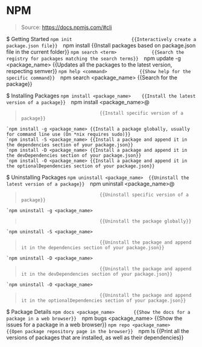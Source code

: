 # NPM

> Source: https://docs.npmjs.com/#cli

$ Getting Started
    `npm init                      {{Interactively create a package.json file}} 
    `npm install                   {{Install packages based on package.json file in the current folder}} 
    `npm search <term>             {{Search the registry for packages matching the search terms}} 
    `npm update -g <package_name>  {{Updates all the packages to the latest version, respecting semver}} 
    `npm help <command>            {{Show help for the specific command}} 
    `npm search <package_name>     {{Search for the package}} 

$ Installing Packages
    `npm install <package_name>    {{Install the latest version of a package}} 
    `npm install <package_name>@<version>
>                                  {{Install specific version of a package}} 
    `npm install -g <package_name> {{Install a package globally, usually for command line use (On *nix requires sudo)}} 
    `npm install -S <package_name> {{Install a package and append it in the dependencies section of your package.json}} 
    `npm install -D <package_name> {{Install a package and append it in the devDependencies section of your package.json}} 
    `npm install -O <package_name> {{Install a package and append it in the optionalDependencies section of your package.json}} 

$ Uninstalling Packages
    `npm uninstall <package_name>  {{Uninstall the latest version of a package}} 
    `npm uninstall <package_name>@<version>
>                                  {{Uninstall specific version of a package}} 
    `npm uninstall -g <package_name>
>                                  {{Uninstall the package globally}} 
    `npm uninstall -S <package_name>
>                                  {{Uninstall the package and append it in the dependencies section of your package.json}} 
    `npm uninstall -D <package_name>
>                                  {{Uninstall the package and append it in the devDependencies section of your package.json}} 
    `npm uninstall -O <package_name>
>                                  {{Uninstall the package and append it in the optionalDependencies section of your package.json}} 

$ Package Details
    `npm docs <package_name>       {{Show the docs for a package in a web browser}} 
    `npm bugs <package_name>       {{Show the issues for a package in a web browser}} 
    `npm repo <package_name>       {{Open package repository page in the browser}} 
    `npm ls                        {{Print all the versions of packages that are installed, as well as their dependencies}} 

